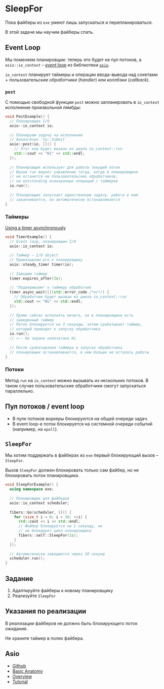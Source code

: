 # SleepFor

Пока файберы из `exe` умеют лишь запускаться и перепланироваться. 

В этой задаче мы научим файберы спать.

## Event Loop

Мы поменяем планировщик: теперь это будет не пул потоков, а `asio::io_context` – [_event loop_](https://www.youtube.com/watch?v=8aGhZQkoFbQ) из библиотеки [`asio`](https://think-async.com/).

`io_context` планирует таймеры и операции ввода-вывода над сокетами + пользовательские _обработчики_ (_handler_) или _коллбэки_ (_callback_).

### `post` 

С помощью свободной функции `post` можно запланировать в `io_context` исполнение произвольной лямбды: 

```cpp
void PostExample() {
  // Планировщик I/O
  asio::io_context io;
    
  // Планируем задачу на исполнение
  // Аналогично `tp::Submit`
  asio::post(io, []() {
    // Этот код будет вызван из цикла io_context::run
    std:::cout << "Hi" << std::endl;
  });
  
  // Планировщик использует для работы текущий поток
  // Вызов run вернет управление тогда, когда в планировщике
  // не останется ни пользовательских обработчиков, 
  // ни outstanding асинхронных операций / таймеров
  io.run();
  
  // Планировщик запускает единственную задачу, работа в нем 
  // заканчивается, он автоматически останавливается
}
```

### Таймеры

[Using a timer asynchronously](https://think-async.com/Asio/asio-1.22.1/doc/asio/tutorial/tuttimer2.html)

```cpp
void TimerExample() {
  // Event loop, планировщик I/O
  asio::io_context io;
  
  // Таймер – I/O object
  // Привязываем его к планировщику
  asio::steady_timer timer(io);
  
  // Заводим таймер
  timer.expires_after(3s);
  
  // "Подвешиваем" к таймеру обработчик
  timer.async_wait([](std::error_code /*ec*/) {
    // Обработчик будет вызван из цикла io_context::run
    std::cout << "Hi" << std::endl;
  });
  
  // Прямо сейчас исполнять нечего, но в планировщике есть 
  // заведенный таймер
  // Поток блокируется на 3 секунды, затем срабатывает таймер, 
  // который приводит к запуску обработчика
  io.run();
  // <-- На экране напечатано Hi
  
  // После срабатывания таймера и запуска обработчика
  // планировщик останавливается, в нем больше не осталось работы
}
```

### Потоки

Метод `run` на `io_context` можно вызывать из нескольких потоков. В таком случае пользовательские обработчики смогут запускаться параллельно.

## Пул потоков / event loop

- В пуле потоков воркеры блокируются на общей очереди задач.
- В event loop-е поток блокируется на системной очереди событий (например, на `epoll`).

## `SleepFor`

Мы хотим поддержать в файберах из `exe` первый блокирующий вызов – `SleepFor`.

Вызов `SleepFor` должен блокировать только сам файбер, но не блокировать поток планировщика.

```cpp
void SleepForExample() {
  using namespace exe;
  
  // Планировщик для файберов
  asio::io_context scheduler;
  
  fibers::Go(scheduler, []() {
    for (size_t i = 0; i < 10; ++i) {
      std::cout << i << std::endl;
      // Файбер блокируется на 1 секунду, но
      // не блокирует цикл планировщика
      fibers::self::SleepFor(1s);
    }
  });
  
  // Автоматически завершится через 10 секунд
  scheduler.run();
}
```

## Задание

1) Адаптируйте файберы к новому планировщику
2) Реализуйте `SleepFor`

## Указания по реализации

В реализации файберов не должно быть блокирующего поток ожидания.

Не храните таймер в полях файбера.

## Asio

* [Github](https://github.com/chriskohlhoff/asio/)
* [Basic Anatomy](https://think-async.com/Asio/asio-1.22.1/doc/asio/overview/basics.html)
* [Overview](https://think-async.com/Asio/asio-1.22.1/doc/asio/overview.html)
* [Tutorial](https://think-async.com/Asio/asio-1.22.1/doc/asio/tutorial.html)